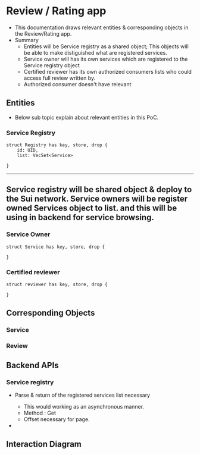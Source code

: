 # Review / Rating app

- This documentation draws relevant entities & corresponding objects in the Review/Rating app. 
- Summary
   - Entities will be Service registry as a shared object; This objects will be able to make distiguished what are registered services.
   - Service owner will has its own services which are registered to the Service registry object
   - Certified reviewer has its own authorized consumers lists who could access full review written by. 
   - Authorized consumer doesn't have relevant 
## Entities

- Below sub topic explain about relevant entities in this PoC. 

### Service Registry

```
struct Registry has key, store, drop {
    id: UID,
    list: VecSet<Service>

}
```
-----
Service registry will be shared object & deploy to the Sui network. 
Service owners will be register owned Services object to list. and this will be using in backend for service browsing.
-----

### Service Owner

```
struct Service has key, store, drop {

}
```

### Certified reviewer

```
struct reviewer has key, store, drop {

}
```


## Corresponding Objects

### Service

### Review


## Backend APIs

### Service registry
- Parse & return of the registered services list necessary
  - This would working as an asynchronous manner.
  - Method : Get
  - Offset necessary for page.

- 

## Interaction Diagram


